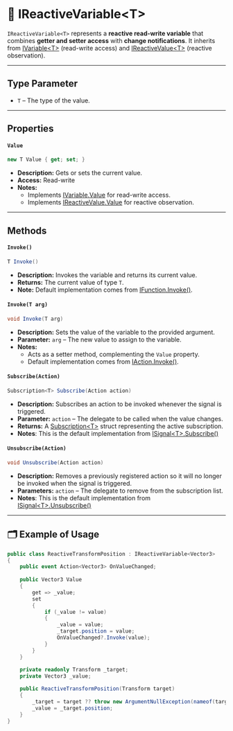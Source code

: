 # 🧩 IReactiveVariable&lt;T&gt;

`IReactiveVariable<T>` represents a **reactive read-write variable** that combines **getter and setter access** with **change notifications**. It inherits from [IVariable&lt;T&gt;](IVariable.md) (read-write access) and [IReactiveValue&lt;T&gt;](../Values/IReactiveValue.md) (reactive observation).

---

## Type Parameter

- `T` – The type of the value.

---

## Properties

#### `Value`
```csharp
new T Value { get; set; }
```
- **Description:** Gets or sets the current value.
- **Access:** Read-write
- **Notes:**
    - Implements [IVariable<T>.Value](IVariable.md#value) for read-write access.
    - Implements [IReactiveValue<T>.Value](../Values/IReactiveValue.md#value) for reactive observation.

---

## Methods

#### `Invoke()`
```csharp
T Invoke()
```
- **Description:** Invokes the variable and returns its current value.
- **Returns:** The current value of type `T`.
- **Note:** Default implementation comes from [IFunction<R>.Invoke()](../Functions/IFunction.md#invoke).

#### `Invoke(T arg)`
```csharp
void Invoke(T arg)
```
- **Description:** Sets the value of the variable to the provided argument.
- **Parameter:** `arg` – The new value to assign to the variable.
- **Notes:** 
  - Acts as a setter method, complementing the `Value` property.
  - Default implementation comes from [IAction<T>.Invoke()](../Actions/IAction.md#invoket).

#### `Subscribe(Action)`
```csharp
Subscription<T> Subscribe(Action action)  
```
- **Description:** Subscribes an action to be invoked whenever the signal is triggered.
- **Parameter:** `action` – The delegate to be called when the value changes.
- **Returns:** A [Subscription&lt;T&gt;](../Signals/Subscription.md#subscriptiont) struct representing the active subscription.
- **Notes**: This is the default implementation from [ISignal&lt;T&gt;.Subscribe()](../Signals/ISignal.md#subscribeactiont)

#### `Unsubscribe(Action)`
```csharp
void Unsubscribe(Action action)  
```
- **Description:** Removes a previously registered action so it will no longer be invoked when the signal is triggered.
- **Parameters:** `action` – The delegate to remove from the subscription list.
- **Notes**: This is the default implementation from [ISignal&lt;T&gt;.Unsubscribe()](../Signals/ISignal.md#unsubscribeactiont)

---

## 🗂 Example of Usage

```csharp
public class ReactiveTransformPosition : IReactiveVariable<Vector3>
{
    public event Action<Vector3> OnValueChanged;
    
    public Vector3 Value
    {
        get => _value;
        set
        {
            if (_value != value)
            {
                _value = value;
                _target.position = value;
                OnValueChanged?.Invoke(value);
            }
        }
    }
    
    private readonly Transform _target;
    private Vector3 _value;

    public ReactiveTransformPosition(Transform target)
    {
        _target = target ?? throw new ArgumentNullException(nameof(target));
        _value = _target.position;
    }
}
```